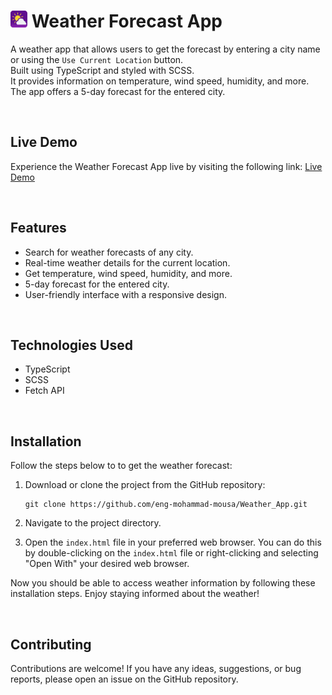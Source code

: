 <h1><img src="img/logo.png" alt="logo" width="27" height="27"> Weather Forecast App</h1>

A weather app that allows users to get the forecast by entering a city name or using the `Use Current Location` button.
<br>
Built using TypeScript and styled with SCSS.
<br>
It provides information on temperature, wind speed, humidity, and more.
<br>
The app offers a 5-day forecast for the entered city. 

<br>

## Live Demo
Experience the Weather Forecast App live by visiting the following link: [Live Demo](https://eng-mohammad-mousa.github.io/Weather_App/)

<br>

## Features

- Search for weather forecasts of any city.
- Real-time weather details for the current location.
- Get temperature, wind speed, humidity, and more.
- 5-day forecast for the entered city.
- User-friendly interface with a responsive design.


<br>


## Technologies Used

- TypeScript
- SCSS
- Fetch API


<br>

## Installation

Follow the steps below to to get the weather forecast:

1. Download or clone the project from the GitHub repository:
   ```
   git clone https://github.com/eng-mohammad-mousa/Weather_App.git
   ```
2. Navigate to the project directory.

3. Open the `index.html` file in your preferred web browser. You can do this by double-clicking on the `index.html` file or right-clicking and selecting "Open With" your desired web browser.

Now you should be able to access weather information by following these installation steps. Enjoy staying informed about the weather!

<br>

## Contributing

Contributions are welcome! If you have any ideas, suggestions, or bug reports, please open an issue on the GitHub repository.

